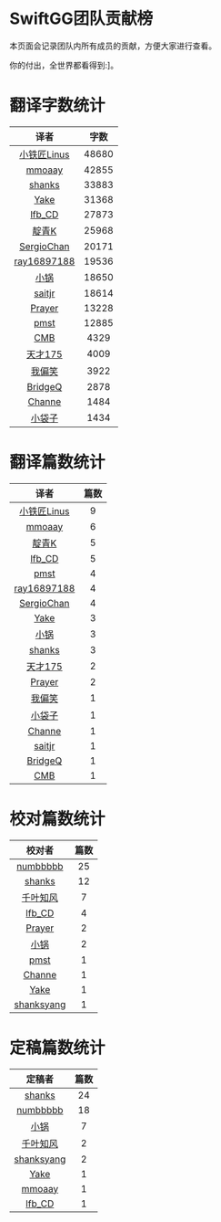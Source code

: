 
# SwiftGG团队贡献榜

本页面会记录团队内所有成员的贡献，方便大家进行查看。

你的付出，全世界都看得到:]。

# 翻译字数统计

| 译者 | 字数 |
| :------------: | :------------: |
| [小铁匠Linus](http://weibo.com/linusling) | 48680 |
| [mmoaay](http://blog.csdn.net/mmoaay) | 42855 |
| [shanks](http://codebuild.me/) | 33883 |
| [Yake](http://blog.csdn.net/yake_099) | 31368 |
| [lfb_CD](http://weibo.com/lfbWb) | 27873 |
| [靛青K](http://www.dianqk.org/) | 25968 |
| [SergioChan](https://github.com/SergioChan) | 20171 |
| [ray16897188](http://www.jianshu.com/users/97c49dfd1f9f/latest_articles) | 19536 |
| [小锅](http://www.swiftyper.com/) | 18650 |
| [saitjr](http://www.brighttj.com) | 18614 |
| [Prayer](http://www.futantan.com) | 13228 |
| [pmst](http://www.jianshu.com/users/596f2ba91ce9/latest_articles) | 12885 |
| [CMB](https://github.com/chenmingbiao) | 4329 |
| [天才175](http://weibo.com/u/2916092907) | 4009 |
| [我偏笑](http://blog.csdn.net/nsnirvana) | 3922 |
| [BridgeQ](http://wxgbridgeq.github.io/) | 2878 |
| [Channe](undefined) | 1484 |
| [小袋子](http://daizi.me) | 1434 |


# 翻译篇数统计

| 译者 | 篇数 |
| :------------: | :------------: |
| [小铁匠Linus](http://weibo.com/linusling) | 9 |
| [mmoaay](http://blog.csdn.net/mmoaay) | 6 |
| [靛青K](http://www.dianqk.org/) | 5 |
| [lfb_CD](http://weibo.com/lfbWb) | 5 |
| [pmst](http://www.jianshu.com/users/596f2ba91ce9/latest_articles) | 4 |
| [ray16897188](http://www.jianshu.com/users/97c49dfd1f9f/latest_articles) | 4 |
| [SergioChan](https://github.com/SergioChan) | 4 |
| [Yake](http://blog.csdn.net/yake_099) | 3 |
| [小锅](http://www.swiftyper.com/) | 3 |
| [shanks](http://codebuild.me/) | 3 |
| [天才175](http://weibo.com/u/2916092907) | 2 |
| [Prayer](http://www.futantan.com) | 2 |
| [我偏笑](http://blog.csdn.net/nsnirvana) | 1 |
| [小袋子](http://daizi.me) | 1 |
| [Channe](undefined) | 1 |
| [saitjr](http://www.brighttj.com) | 1 |
| [BridgeQ](http://wxgbridgeq.github.io/) | 1 |
| [CMB](https://github.com/chenmingbiao) | 1 |


# 校对篇数统计

| 校对者 | 篇数 |
| :------------: | :------------: |
| [numbbbbb](https://github.com/numbbbbb) | 25 |
| [shanks](http://codebuild.me/) | 12 |
| [千叶知风](http://weibo.com/xiaoxxiao) | 7 |
| [lfb_CD](http://weibo.com/lfbWb) | 4 |
| [Prayer](http://www.futantan.com) | 2 |
| [小锅](http://www.swiftyper.com/) | 2 |
| [pmst](http://www.jianshu.com/users/596f2ba91ce9/latest_articles) | 1 |
| [Channe](undefined) | 1 |
| [Yake](http://blog.csdn.net/yake_099) | 1 |
| [shanksyang](undefined) | 1 |


# 定稿篇数统计

| 定稿者 | 篇数 |
| :------------: | :------------: |
| [shanks](http://codebuild.me/) | 24 |
| [numbbbbb](https://github.com/numbbbbb) | 18 |
| [小锅](http://www.swiftyper.com/) | 7 |
| [千叶知风](http://weibo.com/xiaoxxiao) | 2 |
| [shanksyang](undefined) | 2 |
| [Yake](http://blog.csdn.net/yake_099) | 1 |
| [mmoaay](http://blog.csdn.net/mmoaay) | 1 |
| [lfb_CD](http://weibo.com/lfbWb) | 1 |